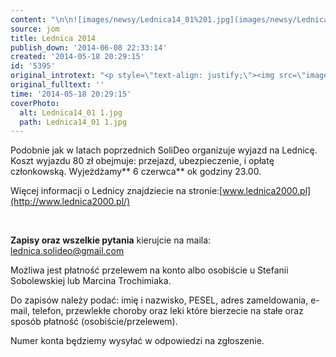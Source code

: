 ```yaml
---
content: "\n\n![images/newsy/Lednica14_01%201.jpg](images/newsy/Lednica14_01%201.jpg)Podobnie jak w latach poprzednich SoliDeo organizuje wyjazd na Lednicę. Koszt wyjazdu 80 zł obejmuje: przejazd, ubezpieczenie, i opłatę członkowską. Wyjeżdżamy** 6 czerwca** ok godziny 23.00.\n\r\n\nWięcej informacji o Lednicy znajdziecie na stronie:[www.lednica2000.pl](http://www.lednica2000.pl/)\n\r\n\n\_\n\r\n\n**Zapisy oraz wszelkie pytania** kierujcie na maila: lednica.solideo@gmail.com\n\r\n\nMożliwa jest płatność przelewem na konto albo osobiście u Stefanii Sobolewskiej lub Marcina\_Trochimiaka.\n\r\n\nDo zapisów należy podać: imię i nazwisko, PESEL, adres zameldowania, e-mail, telefon, przewlekłe choroby oraz leki które bierzecie na stałe oraz sposób płatność (osobiście/przelewem).\n\r\n\nNumer konta będziemy wysyłać w odpowiedzi na zgłoszenie.\n"
source: jom
title: Lednica 2014
publish_down: '2014-06-08 22:33:14'
created: '2014-05-18 20:29:15'
id: '5395'
original_introtext: "<p style=\"text-align: justify;\"><img src=\"images/newsy/Lednica14_01%201.jpg\" border=\"0\" width=\"250\" height=\"171\" align=\"left\" style=\"float: left; margin-left: 10px; margin-right: 10px; border: 0;\" />Podobnie jak w latach poprzednich SoliDeo organizuje wyjazd na Lednicę. Koszt wyjazdu 80 zł obejmuje: przejazd, ubezpieczenie, i opłatę członkowską. Wyjeżdżamy<strong> 6 czerwca</strong> ok godziny 23.00.</p>\r\n<p style=\"text-align: justify;\">Więcej informacji o Lednicy znajdziecie na stronie:<a href=\"http://www.lednica2000.pl/\" target=\"_blank\">www.lednica2000.pl</a></p>\r\n<p style=\"text-align: justify;\">\_</p>\r\n<p style=\"text-align: justify;\"><strong>Zapisy oraz wszelkie pytania</strong> kierujcie na maila: <a href=\"mailto:lednica.solideo@gmail.com\" target=\"_blank\">lednica.solideo@gmail.com</a></p>\r\n<p>Możliwa jest płatność przelewem na konto albo osobiście u Stefanii Sobolewskiej lub Marcina\_Trochimiaka.</p>\r\n<p>Do zapisów należy podać: imię i nazwisko, PESEL, adres zameldowania, e-mail, telefon, przewlekłe choroby oraz leki które bierzecie na stałe oraz sposób płatność (osobiście/przelewem).</p>\r\n<p>Numer konta będziemy wysyłać w odpowiedzi na zgłoszenie.</p>"
original_fulltext: ''
time: '2014-05-18 20:29:15'
coverPhoto:
  alt: Lednica14_01 1.jpg
  path: Lednica14_01 1.jpg
---
```

Podobnie jak w latach poprzednich SoliDeo organizuje wyjazd na Lednicę. Koszt wyjazdu 80 zł obejmuje: przejazd, ubezpieczenie, i opłatę członkowską. Wyjeżdżamy** 6 czerwca** ok godziny 23.00.


Więcej informacji o Lednicy znajdziecie na stronie:[www.lednica2000.pl](http://www.lednica2000.pl/)


 


**Zapisy oraz wszelkie pytania** kierujcie na maila: lednica.solideo@gmail.com


Możliwa jest płatność przelewem na konto albo osobiście u Stefanii Sobolewskiej lub Marcina Trochimiaka.


Do zapisów należy podać: imię i nazwisko, PESEL, adres zameldowania, e-mail, telefon, przewlekłe choroby oraz leki które bierzecie na stałe oraz sposób płatność (osobiście/przelewem).


Numer konta będziemy wysyłać w odpowiedzi na zgłoszenie.


<!--{{json:{"created_date":"2014-05-18 20:29:15","publish_down":"2014-06-08 22:33:14","id":"5395"}}}-->